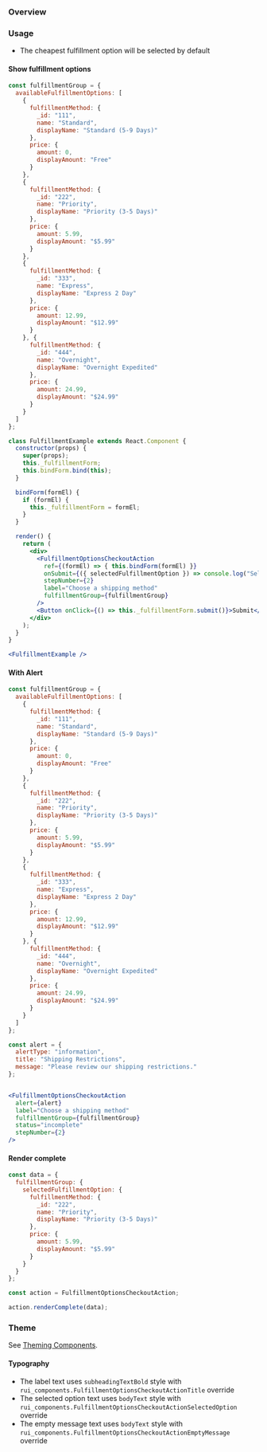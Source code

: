 ### Overview

### Usage

- The cheapest fulfillment option will be selected by default

#### Show fulfillment options

```jsx
const fulfillmentGroup = {
  availableFulfillmentOptions: [
    {
      fulfillmentMethod: {
        _id: "111",
        name: "Standard",
        displayName: "Standard (5-9 Days)"
      },
      price: {
        amount: 0,
        displayAmount: "Free"
      }
    },
    {
      fulfillmentMethod: {
        _id: "222",
        name: "Priority",
        displayName: "Priority (3-5 Days)"
      },
      price: {
        amount: 5.99,
        displayAmount: "$5.99"
      }
    },
    {
      fulfillmentMethod: {
        _id: "333",
        name: "Express",
        displayName: "Express 2 Day"
      },
      price: {
        amount: 12.99,
        displayAmount: "$12.99"
      }
    }, {
      fulfillmentMethod: {
        _id: "444",
        name: "Overnight",
        displayName: "Overnight Expedited"
      },
      price: {
        amount: 24.99,
        displayAmount: "$24.99"
      }
    }
  ]
};

class FulfillmentExample extends React.Component {
  constructor(props) {
    super(props);
    this._fulfillmentForm;
    this.bindForm.bind(this);
  }

  bindForm(formEl) {
    if (formEl) {
      this._fulfillmentForm = formEl;
    }
  }

  render() {
    return (
      <div>
        <FulfillmentOptionsCheckoutAction
          ref={(formEl) => { this.bindForm(formEl) }}
          onSubmit={({ selectedFulfillmentOption }) => console.log("Selected fulfillment option:", selectedFulfillmentOption)}
          stepNumber={2}
          label="Choose a shipping method"
          fulfillmentGroup={fulfillmentGroup}
        />
        <Button onClick={() => this._fulfillmentForm.submit()}>Submit</Button>
      </div>
    );
  }
}

<FulfillmentExample />
```

#### With Alert
```jsx
const fulfillmentGroup = {
  availableFulfillmentOptions: [
    {
      fulfillmentMethod: {
        _id: "111",
        name: "Standard",
        displayName: "Standard (5-9 Days)"
      },
      price: {
        amount: 0,
        displayAmount: "Free"
      }
    },
    {
      fulfillmentMethod: {
        _id: "222",
        name: "Priority",
        displayName: "Priority (3-5 Days)"
      },
      price: {
        amount: 5.99,
        displayAmount: "$5.99"
      }
    },
    {
      fulfillmentMethod: {
        _id: "333",
        name: "Express",
        displayName: "Express 2 Day"
      },
      price: {
        amount: 12.99,
        displayAmount: "$12.99"
      }
    }, {
      fulfillmentMethod: {
        _id: "444",
        name: "Overnight",
        displayName: "Overnight Expedited"
      },
      price: {
        amount: 24.99,
        displayAmount: "$24.99"
      }
    }
  ]
};

const alert = {
  alertType: "information",
  title: "Shipping Restrictions",
  message: "Please review our shipping restrictions."
};


<FulfillmentOptionsCheckoutAction 
  alert={alert}  
  label="Choose a shipping method"
  fulfillmentGroup={fulfillmentGroup}
  status="incomplete"
  stepNumber={2} 
/>
```

#### Render complete

```jsx
const data = {
  fulfillmentGroup: {
    selectedFulfillmentOption: {
      fulfillmentMethod: {
        _id: "222",
        name: "Priority",
        displayName: "Priority (3-5 Days)"
      },
      price: {
        amount: 5.99,
        displayAmount: "$5.99"
      }
    }
  }
};

const action = FulfillmentOptionsCheckoutAction;

action.renderComplete(data);
```

### Theme

See [Theming Components](./#!/Theming%20Components).

#### Typography

- The label text uses `subheadingTextBold` style with `rui_components.FulfillmentOptionsCheckoutActionTitle` override
- The selected option text uses `bodyText` style with `rui_components.FulfillmentOptionsCheckoutActionSelectedOption` override
- The empty message text uses `bodyText` style with `rui_components.FulfillmentOptionsCheckoutActionEmptyMessage` override
